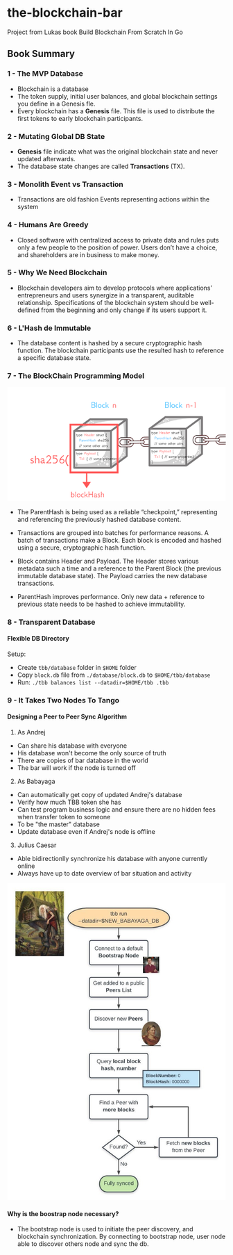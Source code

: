 # the-blockchain-bar

Project from Lukas book Build Blockchain From Scratch In Go

## Book Summary

### 1 - The MVP Database

- Blockchain is a database
- The token supply, initial user balances, and global blockchain settings you define in a Genesis fle.
- Every blockchain has a **Genesis** file. This file is used to distribute the first tokens to early blockchain participants.

### 2 - Mutating Global DB State

- **Genesis** file indicate what was the original blockchain state and never updated afterwards.
- The database state changes are called **Transactions** (TX).

### 3 - Monolith Event vs Transaction

- Transactions are old fashion Events representing actions within the system

### 4 - Humans Are Greedy

- Closed software with centralized access to private data and rules puts only a few people to the position of power. Users don’t have a choice, and shareholders are in business to make money.

### 5 - Why We Need Blockchain

- Blockchain developers aim to develop protocols where applications’ entrepreneurs and users synergize in a transparent, auditable relationship. Specifications of the blockchain system should be well-defined from the beginning and only change if its users support it.

### 6 - L'Hash de Immutable

- The database content is hashed by a secure cryptographic hash function. The blockchain participants use the resulted hash to reference a specific database state.

### 7 - The BlockChain Programming Model

![blockchain](./public/img/blockchain.png)

- The ParentHash is being used as a reliable “checkpoint,” representing and referencing the previously hashed database content.

- Transactions are grouped into batches for performance reasons. A batch of transactions make a Block. Each block is encoded and hashed using a secure, cryptographic hash function.

- Block contains Header and Payload. The Header stores various metadata such a time and a reference to the Parent Block (the previous immutable database state). The Payload carries the new database transactions.

- ParentHash improves performance. Only new data + reference to previous state needs to be hashed to achieve immutability.

### 8 - Transparent Database

#### Flexible DB Directory

Setup:

- Create `tbb/database` folder in `$HOME` folder
- Copy `block.db` file from `./database/block.db` to `$HOME/tbb/database`
- Run: `./tbb balances list --datadir=$HOME/tbb .tbb`

### 9 - It Takes Two Nodes To Tango

#### Designing a Peer to Peer Sync Algorithm

1. As Andrej

- Can share his database with everyone
- His database won't become the only source of truth
- There are copies of bar database in the world
- The bar will work if the node is turned off

2. As Babayaga

- Can automatically get copy of updated Andrej's database
- Verify how much TBB token she has
- Can test program business logic and ensure there are no hidden fees when transfer token to someone
- To be "the master" database
- Update database even if Andrej's node is offline

3. Julius Caesar

- Able bidirectionlly synchronize his database with anyone currently online
- Always have up to date overview of bar situation and activity

![Node design](./public/img/node_design.png)

#### Why is the boostrap node necessary?

- The bootstrap node is used to initiate the peer discovery, and blockchain synchronization. By connecting to bootstrap node, user node able to discover others node and sync the db.
